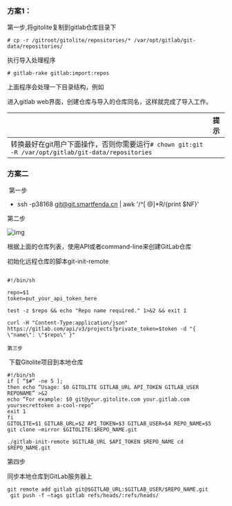 ### 方案1：

第一步,将gitolite复制到gitlab仓库目录下

```
# cp -r /gitroot/gitolite/repositories/* /var/opt/gitlab/git-data/repositories/
```

执行导入处理程序

```
# gitlab-rake gitlab:import:repos
```

上面程序会处理一下目录结构，例如

进入gitlab web界面，创建仓库与导入的仓库同名，这样就完成了导入工作。

|                                                              | 提示 |
| :----------------------------------------------------------- | ---- |
| 转换最好在git用户下面操作，否则你需要运行`# chown git:git -R /var/opt/gitlab/git-data/repositories` |      |



### 方案二

​		第一步

-  ssh -p38168 git@git.smartfenda.cn | awk '/^[ @]*R/{print $NF}'

  第二步

  ![img](http://static.oschina.net/uploads/space/2016/0304/134557_DV4M_2496664.png)

  根据上面的仓库列表，使用API或者command-line来创建GitLab仓库

  初始化远程仓库的脚本git-init-remote

```shell

#!/bin/sh
 
repo=$1
token=put_your_api_token_here
 
test -z $repo && echo "Repo name required." 1>&2 && exit 1
 
curl -H "Content-Type:application/json" https://gitlab.com/api/v3/projects?private_token=$token -d "{ \"name\": \"$repo\" }"
```



  	第三步

​		下载Gitolite项目到本地仓库

```shell
#!/bin/sh
if [ “$#” -ne 5 ]; 
then echo “Usage: $0 GITOLITE GITLAB_URL API_TOKEN GITLAB_USER REPONAME” >&2 
echo “For example: $0 git@your.gitolite.com your.gitlab.com yoursecrettoken a-cool-repo” 
exit 1 
fi
GITOLITE=$1 GITLAB_URL=$2 API_TOKEN=$3 GITLAB_USER=$4 REPO_NAME=$5
git clone –mirror $GITOLITE:$REPO_NAME.git 
 
./gitlab-init-remote $GITLAB_URL $API_TOKEN $REPO_NAME cd $REPO_NAME.git
```



第四步

同步本地仓库到GitLab服务器上

```shell
git remote add gitlab git@$GITLAB_URL:$GITLAB_USER/$REPO_NAME.git
 git push -f –tags gitlab refs/heads/:refs/heads/
```

